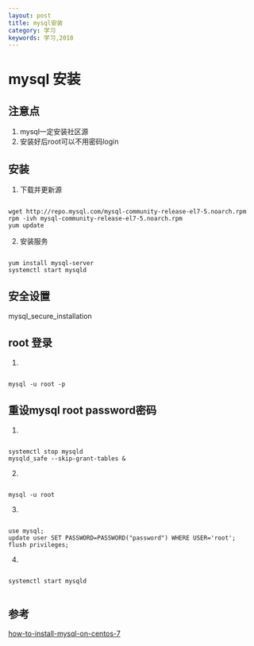 ```yaml
---
layout: post
title: mysql安装
category: 学习
keywords: 学习,2018
---
```



# mysql 安装

## 注意点

1. mysql一定安装社区源
2. 安装好后root可以不用密码login


## 安装

1. 下载并更新源

```

wget http://repo.mysql.com/mysql-community-release-el7-5.noarch.rpm
rpm -ivh mysql-community-release-el7-5.noarch.rpm
yum update

```

2. 安装服务


```

yum install mysql-server
systemctl start mysqld

```

## 安全设置 

mysql_secure_installation


## root 登录

1. 

``` 

mysql -u root -p 

```


## 重设mysql root password密码

1. 

```

systemctl stop mysqld
mysqld_safe --skip-grant-tables &

```

2. 

```

mysql -u root 

```

3. 

```

use mysql;
update user SET PASSWORD=PASSWORD("password") WHERE USER='root';
flush privileges;

```

4. 


```

systemctl start mysqld


```

## 参考

[how-to-install-mysql-on-centos-7](https://linode.com/docs/databases/mysql/how-to-install-mysql-on-centos-7/)
